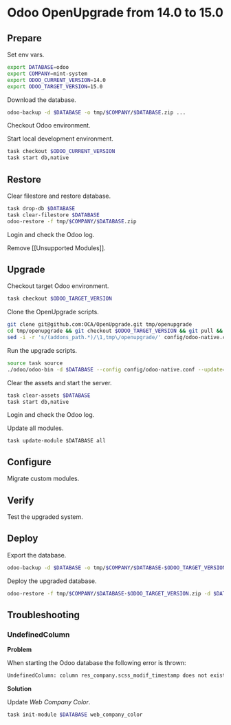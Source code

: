 # Odoo OpenUpgrade from 14.0 to 15.0

## Prepare

Set env vars.

```bash
export DATABASE=odoo
export COMPANY=mint-system
export ODOO_CURRENT_VERSION=14.0
export ODOO_TARGET_VERSION=15.0
```

Download the database.

```bash
odoo-backup -d $DATABASE -o tmp/$COMPANY/$DATABASE.zip ...
```

Checkout Odoo environment.

Start local development environment.

```bash
task checkout $ODOO_CURRENT_VERSION
task start db,native
```

## Restore

Clear filestore and restore database.

```bash
task drop-db $DATABASE
task clear-filestore $DATABASE
odoo-restore -f tmp/$COMPANY/$DATABASE.zip
```

Login and check the Odoo log.

Remove [[Unsupported Modules]].

## Upgrade

Checkout target Odoo environment.

```bash
task checkout $ODOO_TARGET_VERSION
```

Clone the OpenUpgrade scripts.

```bash
git clone git@github.com:OCA/OpenUpgrade.git tmp/openupgrade
cd tmp/openupgrade && git checkout $ODOO_TARGET_VERSION && git pull && ../..
sed -i -r 's/(addons_path.*)/\1,tmp\/openupgrade/' config/odoo-native.conf
```

Run the upgrade scripts.

```bash
source task source
./odoo/odoo-bin -d $DATABASE --config config/odoo-native.conf --update=all --stop-after-init --load=base,web,openupgrade_framework
```

Clear the assets and start the server.

```bash
task clear-assets $DATABASE
task start db,native
```

Login and check the Odoo log.

Update all modules.

```
task update-module $DATABASE all
```

## Configure

Migrate custom modules.

## Verify

Test the upgraded system.

## Deploy

Export the database.

```bash
odoo-backup -d $DATABASE -o tmp/$COMPANY/$DATABASE-$ODOO_TARGET_VERSION.zip
```

Deploy the upgraded database.

```bash
odoo-restore -f tmp/$COMPANY/$DATABASE-$ODOO_TARGET_VERSION.zip -d $DATABASE -r ...
```

## Troubleshooting

### UndefinedColumn

**Problem**

When starting the Odoo database the following error is thrown:

```bash
UndefinedColumn: column res_company.scss_modif_timestamp does not exist 
```

**Solution**

Update *Web Company Color*.

```bash
task init-module $DATABASE web_company_color
```

